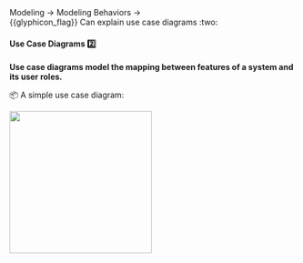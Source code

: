 <div id="path">Modeling → Modeling Behaviors →</div>
<span id="outcomes">{{glyphicon_flag}} Can explain use case diagrams :two:</span>

<div id="title">

#### Use Case Diagrams :two:

</div>

<div id="body">

**Use case diagrams model the mapping between features of a system and its user roles.**

<tip-box> 

:package: A simple use case diagram:

<img src="{{baseUrl}}/specifyingRequirements/useCases/introduction/images/ticketMachine.png" height="250" />

</tip-box>

</div>

<div id="extras">
</div>